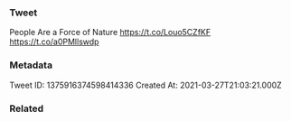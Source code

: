 ### Tweet
People Are a Force of Nature https://t.co/Louo5CZfKF https://t.co/a0PMllswdp

### Metadata
Tweet ID: 1375916374598414336
Created At: 2021-03-27T21:03:21.000Z

### Related

